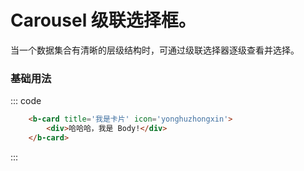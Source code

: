 # Carousel 级联选择框。
当一个数据集合有清晰的层级结构时，可通过级联选择器逐级查看并选择。

### 基础用法

<div class='example'>
    <div class='example-box'>
        <b-cascader :data="data" v-model="value1"></b-cascader>
    </div>

::: code

```html
    <b-card title='我是卡片' icon='yonghuzhongxin'>
        <div>哈哈哈，我是 Body!</div>
    </b-card>
```
:::
</div>

<script>
    export default {
        data () {
            return {
               value1: [],
               data: [{
                   value: 'beijing',
                   label: '北京',
                   children: [
                       {
                           value: 'gugong',
                           label: '故宫'
                       },
                       {
                           value: 'tiantan',
                           label: '天坛'
                       },
                       {
                           value: 'wangfujing',
                           label: '王府井'
                       }
                   ]
               }, {
                   value: 'jiangsu',
                   label: '江苏',
                   children: [
                       {
                           value: 'nanjing',
                           label: '南京',
                           children: [
                               {
                                   value: 'fuzimiao',
                                   label: '夫子庙',
                               }
                           ]
                       },
                       {
                           value: 'suzhou',
                           label: '苏州',
                           children: [
                               {
                                   value: 'zhuozhengyuan',
                                   label: '拙政园',
                               },
                               {
                                   value: 'shizilin',
                                   label: '狮子林',
                               }
                           ]
                       }
                   ],
               }]
            }
        },
        methods: {
            handleChange(page) {
                alert('当前选中页数为'+ page)
            },
            sizeChange(size){
                alert('当前选中页数为'+ size)
            }
        }
    }
</script>